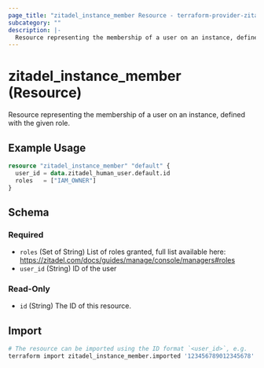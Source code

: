 ```yaml
---
page_title: "zitadel_instance_member Resource - terraform-provider-zitadel"
subcategory: ""
description: |-
  Resource representing the membership of a user on an instance, defined with the given role.
---
```


# zitadel_instance_member (Resource)

Resource representing the membership of a user on an instance, defined with the given role.

## Example Usage

```terraform
resource "zitadel_instance_member" "default" {
  user_id = data.zitadel_human_user.default.id
  roles   = ["IAM_OWNER"]
}
```

<!-- schema generated by tfplugindocs -->
## Schema

### Required

- `roles` (Set of String) List of roles granted, full list available here: https://zitadel.com/docs/guides/manage/console/managers#roles
- `user_id` (String) ID of the user

### Read-Only

- `id` (String) The ID of this resource.

## Import

```bash
# The resource can be imported using the ID format `<user_id>`, e.g.
terraform import zitadel_instance_member.imported '123456789012345678'
```
